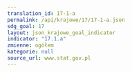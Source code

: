 ```yaml
---
translation_id: 17-1-a
permalink: /api/krajowe/17/17-1-a.json
sdg_goal: 17
layout: json_krajowe_goal_indicator
indicator: "17.1.a"
zmienne: ogółem
kategorie: null
source_url: www.stat.gov.pl
---
```

